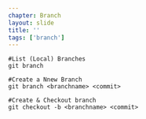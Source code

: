 ```yaml
---
chapter: Branch
layout: slide
title: ''
tags: ['branch']
---
```


	#List (Local) Branches
	git branch

	#Create a Nnew Branch
	git branch <branchname> <commit>

	#Create & Checkout branch
	git checkout -b <branchname> <commit>

<!--
	#List remote branches
	git branch -r

	#List all branches
	git branch -a

	#List upstream branches
	git ls-remote origin
-->
